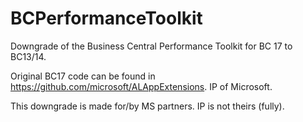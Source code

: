 # BCPerformanceToolkit
Downgrade of the Business Central Performance Toolkit for BC 17 to BC13/14.

Original BC17 code can be found in https://github.com/microsoft/ALAppExtensions. IP of Microsoft.

This downgrade is made for/by MS partners. IP is not theirs (fully).
